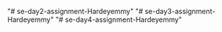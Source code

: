 "# se-day2-assignment-Hardeyemmy" 
"# se-day3-assignment-Hardeyemmy" 
"# se-day4-assignment-Hardeyemmy" 
